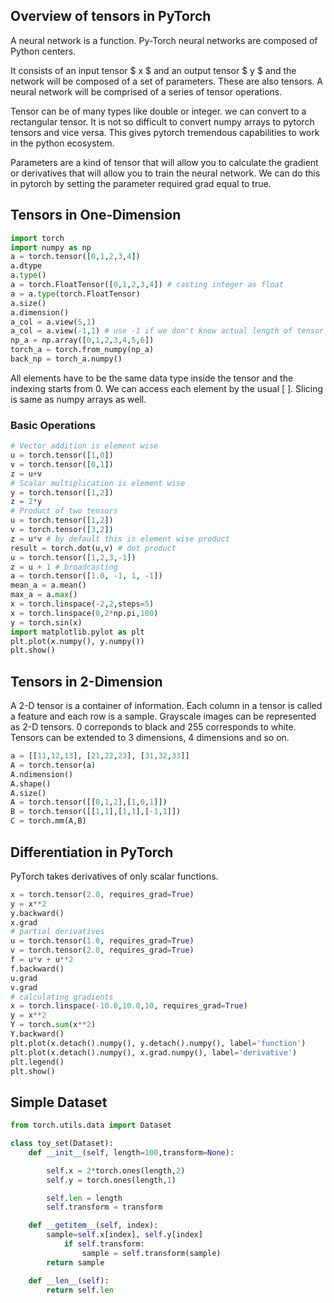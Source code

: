 ## Overview of tensors in PyTorch

A neural network is a function. Py-Torch neural networks are composed of Python centers. 

It consists of an input tensor $ x $ and an output tensor $ y $ and the network will be composed of a set of parameters. These are also tensors. A neural network will be comprised of a series of tensor operations. 

Tensor can be of many types like double or integer. we can convert to a rectangular tensor. It is not so difficult to convert numpy arrays to pytorch tensors and vice versa. This gives pytorch tremendous capabilities to work in the python ecosystem. 

Parameters are a kind of tensor that will allow you to calculate the gradient or derivatives that will allow you to train the neural network. We can do this in pytorch by setting the parameter required grad equal to true.

## Tensors in One-Dimension 

```python
import torch 
import numpy as np 
a = torch.tensor([0,1,2,3,4])
a.dtype 
a.type()
a = torch.FloatTensor([0,1,2,3,4]) # casting integer as float
a = a.type(torch.FloatTensor)
a.size()
a.dimension()
a_col = a.view(5,1)
a_col = a.view(-1,1) # use -1 if we don't know actual length of tensor 
np_a = np.array([0,1,2,3,4,5,6])
torch_a = torch.from_numpy(np_a)
back_np = torch_a.numpy()
```
All elements have to be the same data type inside the tensor and the indexing starts from 0. We can access each element by the usual [ ]. Slicing is same as numpy arrays as well. 

### Basic Operations  

```python
# Vector addition is element wise 
u = torch.tensor([1,0])
v = torch.tensor([0,1])
z = u+v
# Scalar multiplication is element wise 
y = torch.tensor([1,2])
z = 2*y
# Product of two tensors 
u = torch.tensor([1,2])
v = torch.tensor([3,2])
z = u*v # by default this is element wise product 
result = torch.dot(u,v) # dot product 
u = torch.tensor([1,2,3,-1])
z = u + 1 # broadcasting 
a = torch.tensor([1.0, -1, 1, -1])
mean_a = a.mean()
max_a = a.max() 
x = torch.linspace(-2,2,steps=5)
x = torch.linspace(0,2*np.pi,100)
y = torch.sin(x)
import matplotlib.pylot as plt 
plt.plot(x.numpy(), y.numpy())
plt.show()
```
## Tensors in 2-Dimension

A 2-D tensor is a container of information. Each column in a tensor is called a feature and each row is a sample.
Grayscale images can be represented as 2-D tensors. 0 correponds to black and 255 corresponds to white. 
Tensors can be extended to 3 dimensions, 4 dimensions and so on. 

```python
a = [[11,12,13], [21,22,23], [31,32,33]]
A = torch.tensor(a)
A.ndimension()
A.shape()
A.size()
A = torch.tensor([[0,1,2],[1,0,1]])
B = torch.tensor([[1,1],[1,1],[-1,1]])
C = torch.mm(A,B)
```

## Differentiation in PyTorch 

PyTorch takes derivatives of only scalar functions. 

```python 
x = torch.tensor(2.0, requires_grad=True)
y = x**2 
y.backward() 
x.grad 
# partial derivatives 
u = torch.tensor(1.0, requires_grad=True)
v = torch.tensor(2.0, requires_grad=True)
f = u*v + u**2 
f.backward() 
u.grad
v.grad 
# calculating gradients 
x = torch.linspace(-10.0,10.0,10, requires_grad=True)
y = x**2
Y = torch.sum(x**2)
Y.backward()
plt.plot(x.detach().numpy(), y.detach().numpy(), label='function')
plt.plot(x.detach().numpy(), x.grad.numpy(), label='derivative')
plt.legend() 
plt.show()
```
## Simple Dataset 

```python 
from torch.utils.data import Dataset 

class toy_set(Dataset):
    def __init__(self, length=100,transform=None):

        self.x = 2*torch.ones(length,2)
        self.y = torch.ones(length,1)

        self.len = length
        self.transform = transform

    def __getitem__(self, index):
        sample=self.x[index], self.y[index]
            if self.transform:
                sample = self.transform(sample)
        return sample 

    def __len__(self):
        return self.len 
```

